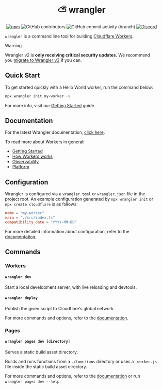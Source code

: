 <h1 align="center"> ⛅️ wrangler </h1>
<section align="center" id="shieldio-badges">
<a href="https://www.npmjs.com/package/wrangler"><img alt="npm"  src="https://img.shields.io/npm/dw/wrangler?style=flat-square"></a>
<img alt="GitHub contributors" src="https://img.shields.io/github/contributors/cloudflare/workers-sdk?style=flat-square">
<img alt="GitHub commit activity (branch)" src="https://img.shields.io/github/commit-activity/w/cloudflare/workers-sdk/main?style=flat-square">
<a href="https://discord.cloudflare.com"><img alt="Discord" src="https://img.shields.io/discord/595317990191398933?color=%23F48120&style=flat-square"></a>
</section>

`wrangler` is a command line tool for building [Cloudflare Workers](https://workers.cloudflare.com/).

> [!WARNING]
>
> Wrangler v2 is **only receiving critical security updates.** We recommend you [migrate to Wrangler v3](https://developers.cloudflare.com/workers/wrangler/migration/update-v2-to-v3/) if you can.

## Quick Start

To get started quickly with a Hello World worker, run the command below:

```bash
npx wrangler init my-worker -y
```

For more info, visit our [Getting Started](https://developers.cloudflare.com/workers/get-started/guide/) guide.

## Documentation

For the latest Wrangler documentation, [click here](https://developers.cloudflare.com/workers/wrangler/).

To read more about Workers in general:

- [Getting Started](https://developers.cloudflare.com/workers/get-started/guide/)
- [How Workers works](https://developers.cloudflare.com/workers/reference/how-workers-works/)
- [Observability](https://developers.cloudflare.com/workers/observability/)
- [Platform](https://developers.cloudflare.com/workers/platform/)

## Configuration

Wrangler is configured via a `wrangler.toml` or `wrangler.json` file in the project root. An example configuration generated by `npx wrangler init` or `npx create cloudflare` is as follows: 

```toml
name = "my-worker"
main = "./src/index.ts"
compatibility_date = "YYYY-MM-DD"
```

For more detailed information about configuration, refer to the [documentation](https://developers.cloudflare.com/workers/wrangler/configuration/).

## Commands

### Workers
#### `wrangler dev`

Start a local development server, with live reloading and devtools.

#### `wrangler deploy`

Publish the given script to Cloudflare's global network.

For more commands and options, refer to the [documentation](https://developers.cloudflare.com/workers/wrangler/commands/).

### Pages

#### `wrangler pages dev [directory]`

Serves a static build asset directory.

Builds and runs functions from a `./functions` directory or uses a `_worker.js` file inside the static build asset directory.

For more commands and options, refer to the [documentation](https://developers.cloudflare.com/pages/platform/functions#develop-and-preview-locally) or run `wrangler pages dev --help`.
